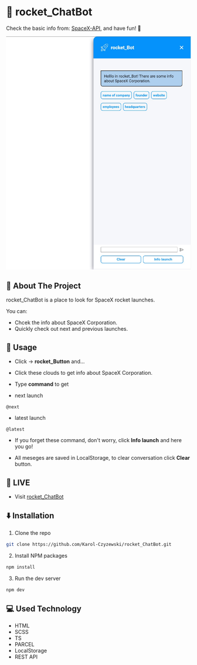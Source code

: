 # 🚀 rocket_ChatBot
Check the basic info from: [SpaceX-API](https://github.com/r-spacex/SpaceX-API), and have fun! 🍰

![Design preview for the FAQ Accordion Card coding challenge](./src/img/rocket-live.jpg)

## 📃 About The Project

rocket_ChatBot is a place to look for SpaceX rocket launches.

You can:

- Chcek the info about SpaceX Corporation.
- Quickly check out next and previous launches.

## 🧐 Usage
* Click -> **rocket_Button** and...

* Click these clouds to get info about SpaceX Corporation.

* Type **command** to get

- next launch
```
@next
```

- latest launch
```
@latest
```

* If you forget these command, don't worry, click **Info launch** and here you go!

* All meseges are saved in LocalStorage, to clear conversation click **Clear** button.

## 🔎 LIVE

* Visit [rocket_ChatBot](https://karol-czyzewski.github.io/rocket_ChatBot/)

## ⬇️ Installation
1. Clone the repo
```bash
git clone https://github.com/Karol-Czyzewski/rocket_ChatBot.git
```
2. Install NPM packages
```bash
npm install
```
3. Run the dev server
```bash
npm dev
```

## 💻 Used Technology
* HTML
* SCSS
* TS
* PARCEL
* LocalStorage
* REST API
